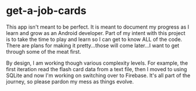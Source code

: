 # get-a-job-cards

This app isn't meant to be perfect. It is meant to document my progress as I learn and grow as an Android developer. Part of my intent with this project is to take the time to play and learn so I can get to know ALL of the code. There are plans for making it pretty...those will come later...I want to get through some of the meat first.  

By design, I am working though various complexity levels. For example, the first iteration read the flash card data from a text file, then I moved to using SQLite and now I'm working on switching over to Firebase. It's all part of the journey, so please pardon my mess as things evolve.  
